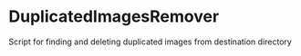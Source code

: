 # DuplicatedImagesRemover
Script for finding and deleting duplicated images from destination directory
